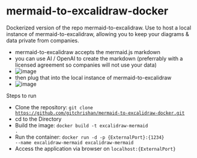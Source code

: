 # mermaid-to-excalidraw-docker
Dockerized version of the repo mermaid-to-excalidraw. Use to host a local instance of mermaid-to-excalidraw, allowing you to keep your diagrams & data private from companies.
- mermaid-to-excalidraw accepts the mermaid.js markdown
- you can use AI / OpenAI to create the markdown (preferrably with a licensed agreement so companies will not use your data)
- ![image](https://github.com/gitchrishan/mermaid-to-excalidraw-docker/assets/43588713/c5f9324f-565d-45b7-9da1-e7baa74dd153)
- then plug that into the local instance of mermaid-to-excalidraw
- ![image](https://github.com/gitchrishan/mermaid-to-excalidraw-docker/assets/43588713/d85859f1-afcd-4e93-ad87-1be65e481492)

Steps to run
- Clone the repository: <code>git clone https://github.com/gitchrishan/mermaid-to-excalidraw-docker.git</code>
- cd to the Directory
- Build the image: <code>docker build -t excalidraw-mermaid .</code>
- Run the container: <code>docker run -d -p {ExternalPort}:{1234} --name excalidraw-mermaid excalidraw-mermaid</code>
- Access the application via browser on <code>localhost:{ExternalPort}</code>
